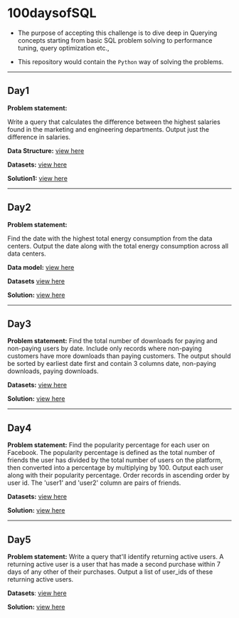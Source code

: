 # 100daysofSQL

- The purpose of accepting this challenge is to dive deep in Querying concepts starting from basic SQL problem solving 
to performance tuning, query optimization etc.,

- This repository would contain the `Python` way of solving the problems.


---
## Day1

**Problem statement:**

Write a query that calculates the difference between the highest salaries found in the marketing and engineering departments. Output just the difference in salaries.

**Data Structure:**
[view here](https://github.com/NikhilGarakapati/100daysofSQL/blob/main/datasets/Day1/data_model.PNG)

**Datasets:**
[view here](https://github.com/NikhilGarakapati/100daysofSQL/tree/main/datasets/Day1)


**Solution1:** [view here](https://github.com/NikhilGarakapati/100daysofSQL/tree/main/sql/day1)


---
## Day2
**Problem statement:**

Find the date with the highest total energy consumption from the data centers. Output the date along with the total energy consumption across all data centers.

**Data model:** [view here](https://github.com/NikhilGarakapati/100daysofSQL/blob/main/datasets/Day2/data_model.PNG)

**Datasets** [view here](https://github.com/NikhilGarakapati/100daysofSQL/tree/main/datasets/Day2)

**Solution:** [view here](https://github.com/NikhilGarakapati/100daysofSQL/tree/main/sql/day2)

---
## Day3
**Problem statement:**
Find the total number of downloads for paying and non-paying users by date. Include only records where non-paying customers have more downloads than paying customers. The output should be sorted by earliest date first and contain 3 columns date, non-paying downloads, paying downloads.

**Datasets:** [view here](https://github.com/NikhilGarakapati/100daysofSQL/tree/main/datasets/Day3)

**Solution:** [view here](https://github.com/NikhilGarakapati/100daysofSQL/blob/main/sql/day3/paying_and_non_paying1.sql)

---
## Day4
**Problem statement:**
Find the popularity percentage for each user on Facebook. The popularity percentage is defined as the total number of friends the user has divided by the total number of users on the platform, then converted into a percentage by multiplying by 100.
Output each user along with their popularity percentage. Order records in ascending order by user id.
The 'user1' and 'user2' column are pairs of friends.

**Datasets:** [view here](https://github.com/NikhilGarakapati/100daysofSQL/tree/main/datasets/Day4)

**Solution:** [view here](https://github.com/NikhilGarakapati/100daysofSQL/blob/main/sql/day4/facebook_users1.sql)

---
## Day5
**Problem statement:**
Write a query that'll identify returning active users. A returning active user is a user that has made a second purchase within 7 days of any other of their purchases. Output a list of user_ids of these returning active users.

**Datasets**: [view here](https://github.com/NikhilGarakapati/100daysofSQL/tree/main/datasets/Day5)

**Solution:** [view here](https://github.com/NikhilGarakapati/100daysofSQL/blob/main/sql/day5/user_purchases.sql)